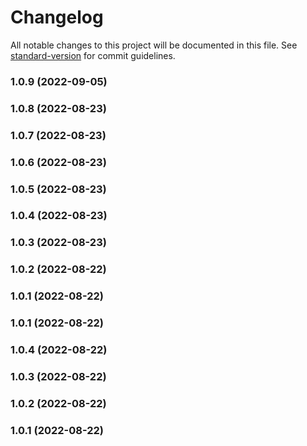 # Changelog

All notable changes to this project will be documented in this file. See [standard-version](https://github.com/conventional-changelog/standard-version) for commit guidelines.

### 1.0.9 (2022-09-05)

### 1.0.8 (2022-08-23)

### 1.0.7 (2022-08-23)

### 1.0.6 (2022-08-23)

### 1.0.5 (2022-08-23)

### 1.0.4 (2022-08-23)

### 1.0.3 (2022-08-23)

### 1.0.2 (2022-08-22)

### 1.0.1 (2022-08-22)

### 1.0.1 (2022-08-22)

### 1.0.4 (2022-08-22)

### 1.0.3 (2022-08-22)

### 1.0.2 (2022-08-22)

### 1.0.1 (2022-08-22)
